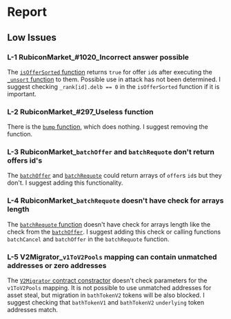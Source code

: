 # Report

## Low Issues

### L-1 RubiconMarket_#1020_Incorrect answer possible
The [`isOfferSorted` function](https://github.com/code-423n4/2023-04-rubicon/blob/511636d889742296a54392875a35e4c0c4727bb7/contracts/RubiconMarket.sol#L1020-L1026) returns `true` for offer `id`s after executing the [`_unsort` function](https://github.com/code-423n4/2023-04-rubicon/blob/511636d889742296a54392875a35e4c0c4727bb7/contracts/RubiconMarket.sol#L1405-L1430) to them. Possible use in attack has not been determined. I suggest checking `_rank[id].delb == 0` in the `isOfferSorted` function if it is important.

### L-2 RubiconMarket_#297_Useless function
There is the [`bump` function](https://github.com/code-423n4/2023-04-rubicon/blob/511636d889742296a54392875a35e4c0c4727bb7/contracts/RubiconMarket.sol#L297-L310), which does nothing. I suggest removing the function.

### L-3 RubiconMarket_`batchOffer` and `batchRequote` don't return offers id's 
The [`batchOffer`](https://github.com/code-423n4/2023-04-rubicon/blob/511636d889742296a54392875a35e4c0c4727bb7/contracts/RubiconMarket.sol#L887-L907) and [`batchRequote`](https://github.com/code-423n4/2023-04-rubicon/blob/511636d889742296a54392875a35e4c0c4727bb7/contracts/RubiconMarket.sol#L917-L933) could return arrays of `offer`s `id`s but they don't. I suggest adding this functionality. 

### L-4 RubiconMarket_`batchRequote` doesn't have check for arrays length 
The [`batchRequote` function](https://github.com/code-423n4/2023-04-rubicon/blob/511636d889742296a54392875a35e4c0c4727bb7/contracts/RubiconMarket.sol#L917-L933) doesn't have check for arrays length like the check from the [`batchOffer`](https://github.com/code-423n4/2023-04-rubicon/blob/511636d889742296a54392875a35e4c0c4727bb7/contracts/RubiconMarket.sol#L893-L898). I suggest adding this check or calling functions `batchCancel` and `batchOffer` in the `batchRequote` function.

### L-5 V2Migrator_`v1ToV2Pools` mapping can contain unmatched addresses or zero addresses 
The [`V2Migrator` contract constractor](https://github.com/code-423n4/2023-04-rubicon/blob/511636d889742296a54392875a35e4c0c4727bb7/contracts/V2Migrator.sol#L30-L35) doesn't check parameters for the `v1ToV2Pools` mapping. It is not possible to use unmatched addresses for asset steal, but migration in `bathTokenV2` tokens will be also blocked. I suggest checking that `bathTokenV1` and `bathTokenV2` `underlying` token addresses match.
